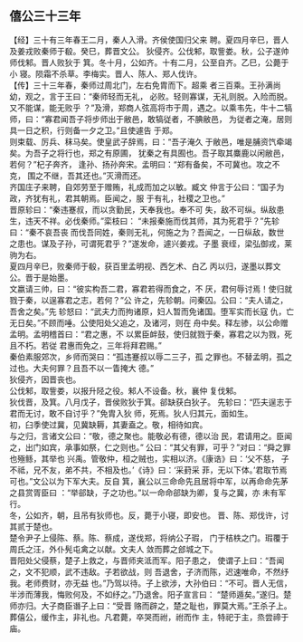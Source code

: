 ## 僖公三十三年

【经】三十有三年春王二月，秦人入滑。齐侯使国归父来
聘。夏四月辛巳，晋人及姜戎败秦师于殽。癸巳，葬晋文公。
狄侵齐。公伐邾，取訾娄。秋，公子遂帅师伐邾。晋人败狄于
箕。冬十月，公如齐。十有二月，公至自齐。乙巳，公薨于小
寝。陨霜不杀草。李梅实。晋人、陈人、郑人伐许。  
【传】三十三年春，秦师过周北门，左右免胄而下。超乘
者三百乘。王孙满尚幼，观之，言于王曰：“秦师轻而无礼，
必败。轻则寡谋，无礼则脱。入险而脱。又不能谋，能无败乎
？”及滑，郑商人弦高将市于周，遇之。以乘韦先，牛十二犒
师，曰：“寡君闻吾子将步师出于敝邑，敢犒従者，不腆敝邑，
为従者之淹，居则具一日之积，行则备一夕之卫。”且使遽告
于郑。  
则束载、厉兵、秣马矣。使皇武子辞焉，曰：“吾子淹久
于敝邑，唯是脯资饩牵竭矣。为吾子之将行也，郑之有原圃，
犹秦之有具囿也。吾子取其麋鹿以闲敝邑，若何？”杞子奔齐，
逢孙、扬孙奔宋。孟明曰：“郑有备矣，不可冀也。攻之不克，
围之不继，吾其还也。”灭滑而还。  
齐国庄子来聘，自郊劳至于赠贿，礼成而加之以敏。臧文
仲言于公曰：“国子为政，齐犹有礼，君其朝焉。臣闻之，服
于有礼，社稷之卫也。”  
晋原轸曰：“秦违蹇叔，而以贪勤民，天奉我也。奉不可
失，敌不可纵。纵敌患生，违天不祥。必伐秦师。”栾枝曰：
“未报秦施而伐其师，其为死君乎？”先轸曰：“秦不哀吾丧
而伐吾同姓，秦则无礼，何施之为？吾闻之，一日纵敌，数世
之患也。谋及子孙，可谓死君乎？”遂发命，遽兴姜戎。子墨
衰绖，梁弘御戎，莱驹为右。  
夏四月辛巳，败秦师于殽，获百里孟明视、西乞术、白乙
丙以归，遂墨以葬文公。晋于是始墨。  
文嬴请三帅，曰：“彼实构吾二君，寡君若得而食之，不
厌，君何辱讨焉！使归就戮于秦，以逞寡君之志，若何？”公
许之，先轸朝。问秦囚。公曰：“夫人请之，吾舍之矣。”先
轸怒曰：“武夫力而拘诸原，妇人暂而免诸国。堕军实而长寇
仇，亡无日矣。”不顾而唾。公使阳处父追之，及诸河，则在
舟中矣。释左骖，以公命赠孟明。孟明稽首曰：“君之惠，不
以累臣衅鼓，使归就戮于秦，寡君之以为戮，死且不朽。若従
君惠而免之，三年将拜君赐。”  
秦伯素服郊次，乡师而哭曰：“孤违蹇叔以辱二三子，孤
之罪也。不替孟明，孤之过也。大夫何罪？且吾不以一眚掩大
德。”  
狄侵齐，因晋丧也。  
公伐邾，取訾娄，以报升陉之役。邾人不设备。秋，襄仲
复伐邾。  
狄伐晋，及箕。八月戊子，晋侯败狄于箕。郤缺获白狄子。
先轸曰：“匹夫逞志于君而无讨，敢不自讨乎？”免胄入狄
师，死焉。狄人归其元，面如生。  
初，臼季使过冀，见冀缺耨，其妻盍之。敬，相待如宾。  
与之归，言诸文公曰：“敬，德之聚也。能敬必有德，德以治
民，君请用之。臣闻之，出门如宾，承事如祭，仁之则也。”
公曰：“其父有罪，可乎？”对曰：“舜之罪也殛鲧，其举也
兴禹。管敬仲，桓之贼也，实相以济。《康诰》曰：‘父不慈，
子不祗，兄不友，弟不共，不相及也。’《诗》曰：‘采葑采
菲，无以下体。’君取节焉可也。”文公以为下军大夫。反自
箕，襄公以三命命先且居将中军，以再命命先茅之县赏胥臣曰
：“举郤缺，子之功也。”以一命命郤缺为卿，复与之冀，亦
未有军行。  
冬，公如齐，朝，且吊有狄师也。反，薨于小寝，即安也。
晋、陈、郑伐许，讨其贰于楚也。  
楚令尹子上侵陈、蔡。陈、蔡成，遂伐郑，将纳公子瑕，
门于桔柣之门。瑕覆于周氏之汪，外仆髡屯禽之以献。文夫人
敛而葬之郐城之下。  
晋阳处父侵蔡，楚子上救之，与晋师夹泜而军。阳子患之，
使谓子上曰：“吾闻之，文不犯顺，武不违敌。子若欲战，则
吾退舍，子济而陈，迟速唯命，不然纾我。老师费财，亦无益
也。”乃驾以待。子上欲涉，大孙伯曰：“不可。晋人无信，
半涉而薄我，悔败何及，不如纾之。”乃退舍。阳子宣言曰：
“楚师遁矣。”遂归。楚师亦归。大子商臣谮子上曰：“受晋
赂而辟之，楚之耻也，罪莫大焉。”王杀子上。  
葬僖公，缓作主，非礼也。凡君薨，卒哭而祔，祔而作
主，特祀于主，烝尝禘于庙。  




